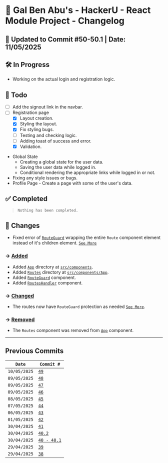 # 📘 Gal Ben Abu's - HackerU - React Module Project - Changelog

## 📅 Updated to Commit #50-50.1 | Date: 11/05/2025

## 🛠️ In Progress

- Working on the actual login and registration logic.

## 🎯 Todo

- [ ] Add the signout link in the navbar.
- [ ] Registration page
  - [x] Layout creation.
  - [x] Styling the layout.
  - [x] Fix styling bugs.
  - [ ] Testing and checking logic.
  - [ ] Adding toast of success and error.
  - [x] Validation.
- Global State
  - Creating a global state for the user data.
  - Saving the user data while logged in.
  - Conditional rendering the appropriate links while logged in or not.
- Fixing any style issues or bugs.
- Profile Page - Create a page with some of the user's data.

## ✅ Completed

> `Nothing has been completed.`

## 🔄 Changes

- Fixed error of [`RouteGuard`](./src/components/App/Routes/RouteGuard.tsx) wrapping the entire `Route` component element instead of it's children element. [<u>`See More`</u>](./src/components/App/Routes/RoutesHandler.tsx)

### → <u>Added</u>

- Added [`App`](./src/components/App/) directory at [`src/components`](./src/components/).
- Added [`Routes`](./src/components/App/Routes/) directory at [`src/components/App`](./src/components/App/).
- Added [`RouteGuard`](./src/components/App/Routes/RouteGuard.tsx) component.
- Added [`RoutesHandler`](./src/components/App/Routes/RoutesHandler.tsx) component.

### → <u>Changed</u>

- The routes now have `RouteGuard` protection as needed [<u>`See More`</u>](./src/components/App/Routes/RoutesHandler.tsx).

### → <u>Removed</u>

- The `Routes` component was removed from [`App`](./src/App.tsx) component.

---

## Previous Commits

| `Date`       | `Commit #`                                                   |
| ------------ | ------------------------------------------------------------ |
| `10/05/2025` | [`49`](./commits_changes/commit_49.md)                       |
| `09/05/2025` | [`48`](./commits_changes/commit_48.md)                       |
| `09/05/2025` | [`47`](./commits_changes/commit_47.md)                       |
| `09/05/2025` | [`46`](./commits_changes/commit_46.md)                       |
| `08/05/2025` | [`45`](./commits_changes/commit_45.md)                       |
| `07/05/2025` | [`44`](./commits_changes/commit_44.md)                       |
| `06/05/2025` | [`43`](./commits_changes/commit_43.md)                       |
| `01/05/2025` | [`42`](./commits_changes/commit_42.md)                       |
| `30/04/2025` | [`41`](./commits_changes/commit_41.md)                       |
| `30/04/2025` | [`40.2`](./commits_changes/commit_40/commit_40.2.md)         |
| `30/04/2025` | [`40 - 40.1`](./commits_changes/commit_40/commit_40-40.1.md) |
| `29/04/2025` | [`39`](./commits_changes/commit_39.md)                       |
| `29/04/2025` | [`38`](./commits_changes/commit_38.md)                       |
